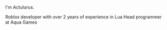 I'm Actulurus.

Roblox developer with over 2 years of experience in Lua
Head programmer at Aqua Games 
